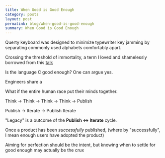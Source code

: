```yaml
---
title: When Good is Good Enough
category: posts
layout: post
permalink: blog/when-good-is-good-enough
summary: When Good is Good Enough
---
```


Querty keyboard was designed to minimize typewriter key jamming by separating commonly used alphabets comfortably apart.

Crossing the threshold of immortality, a term I loved and shamelessly borrowed from this [talk](https://www.youtube.com/watch?v=6COvD8oynmI&t=1075s)

Is the language C good enough? One can argue yes.

Engineers share a 

What if the entire human race put their minds together.

Think -> Think -> Think -> Think -> Publish

Publish -> Iterate -> Publish Iterate

"Legacy" is a outcome of the **Publish <-> Iterate** cycle. 

Once a product has been *successfully* published, (where by "successfully", I mean enough users have adopted the product)

Aiming for perfection should be the intent, but knowing when to settle for good enough may actually be the crux


